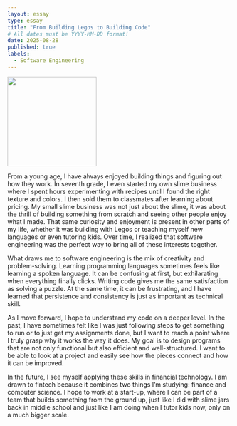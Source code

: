 ```yaml
---
layout: essay
type: essay
title: "From Building Legos to Building Code"
# All dates must be YYYY-MM-DD format!
date: 2025-08-28
published: true
labels:
  - Software Engineering
---
```


<img width="200px" class="rounded float-start pe-4" src="..img/LegoImage.jpg">


From a young age, I have always enjoyed building things and figuring out how they work. In seventh grade, I even started my own slime business where I spent hours experimenting with recipes until I found the right texture and colors. I then sold them to classmates after learning about pricing. My small slime business was not just about the slime, it was about the thrill of building something from scratch and seeing other people enjoy what I made. That same curiosity and enjoyment is present in other parts of my life, whether it was building with Legos or teaching myself new languages or even tutoring kids. Over time, I realized that software engineering was the perfect way to bring all of these interests together.

What draws me to software engineering is the mix of creativity and problem-solving. Learning programming languages sometimes feels like learning a spoken language. It can be confusing at first, but exhilarating when everything finally clicks. Writing code gives me the same satisfaction as solving a puzzle. At the same time, it can be frustrating, and I have learned that persistence and consistency is just as important as technical skill. 

As I move forward, I hope to understand my code on a deeper level. In the past, I have sometimes felt like I was just following steps to get something to run or to just get my assignments done, but I want to reach a point where I truly grasp why it works the way it does. My goal is to design programs that are not only functional but also efficient and well-structured. I want to be able to look at a project and easily see how the pieces connect and how it can be improved.

In the future, I see myself applying these skills in financial technology. I am drawn to fintech because it combines two things I’m studying: finance and computer science. I hope to work at a start-up, where I can be part of a team that builds something from the ground up, just like I did with slime jars back in middle school and just like I am doing when I tutor kids now, only on a much bigger scale. 
